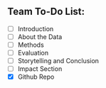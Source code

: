 ## Team To-Do List:
- [ ] Introduction
- [ ] About the Data
- [ ] Methods
- [ ] Evaluation 
- [ ] Storytelling and Conclusion
- [ ] Impact Section
- [x] Github Repo
